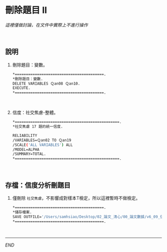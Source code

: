# 刪除題目 II

_這裡僅做討論，在文件中實際上不進行操作_

<br>

## 說明

1. 刪除題目：變數。

    ```bash
    *========================================.
    *刪除題目：變數.
    DELETE VARIABLES Ｑan08 Ｑan10.
    EXECUTE.
    *========================================.
    ```

<br>

2. 信度：社交焦慮-整體。

    ```bash
    *===============================================.
    *社交焦慮 17 題的統一信度.

    RELIABILITY
    /VARIABLES=Ｑan02 TO Ｑan19
    /SCALE('ALL VARIABLES') ALL
    /MODEL=ALPHA
    /SUMMARY=TOTAL.
    *===============================================.
    ```

<br>

## 存檔：信度分析刪題目

1. 僅刪除 `社交焦慮`，不影響成對樣本T檢定，所以這裡暫時不做檢定。

    ```bash
    *========================================.
    *儲存檔案.
    SAVE OUTFILE='/Users/samhsiao/Desktop/02_論文_清心/00_論文數據/v6_09_信度分析刪題目.sav'.
    *========================================.
    ```

<br>

___

_END_